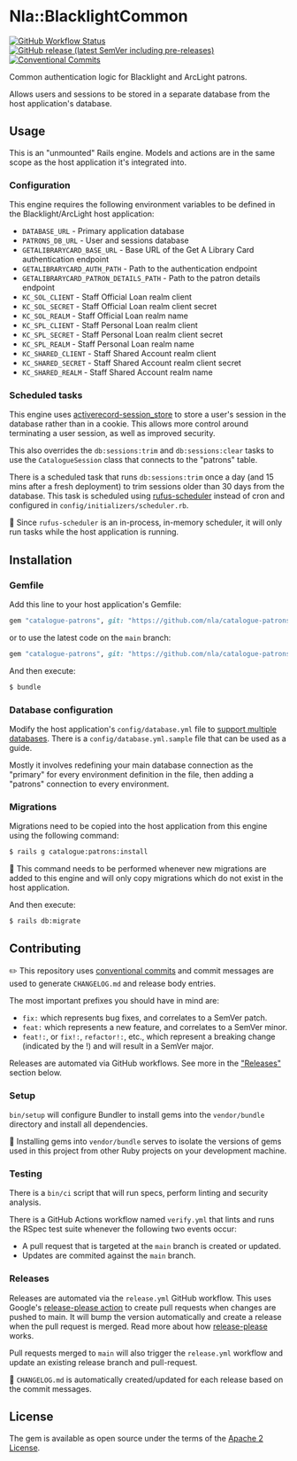 # Nla::BlacklightCommon

[![GitHub Workflow Status](https://img.shields.io/github/actions/workflow/status/nla/catalogue-patrons/verify.yml?branch=main&logo=github)](https://github.com/nla/catalogue-patrons/actions/workflows/verify.yml)
[![GitHub release (latest SemVer including pre-releases)](https://img.shields.io/github/v/release/nla/catalogue-patrons?include_prereleases)](https://github.com/nla/catalogue-patrons/releases/latest)
[![Conventional Commits](https://img.shields.io/badge/Conventional%20Commits-1.0.0-%23FE5196?logo=conventionalcommits&logoColor=white)](https://conventionalcommits.org)


Common authentication logic for Blacklight and ArcLight patrons. 

Allows users and sessions to be stored in a separate database from the host application's database.

## Usage
This is an "unmounted" Rails engine. Models and actions are in the same scope as the host 
application it's integrated into.

### Configuration
This engine requires the following environment variables to be defined in the Blacklight/ArcLight 
host application:

* `DATABASE_URL` - Primary application database
* `PATRONS_DB_URL` - User and sessions database
* `GETALIBRARYCARD_BASE_URL` - Base URL of the Get A Library Card authentication endpoint
* `GETALIBRARYCARD_AUTH_PATH` - Path to the authentication endpoint
* `GETALIBRARYCARD_PATRON_DETAILS_PATH` - Path to the patron details endpoint
* `KC_SOL_CLIENT` - Staff Official Loan realm client
* `KC_SOL_SECRET` - Staff Official Loan realm client secret
* `KC_SOL_REALM` - Staff Official Loan realm name
* `KC_SPL_CLIENT` - Staff Personal Loan realm client
* `KC_SPL_SECRET` - Staff Personal Loan realm client secret
* `KC_SPL_REALM` - Staff Personal Loan realm name
* `KC_SHARED_CLIENT` - Staff Shared Account realm client 
* `KC_SHARED_SECRET` - Staff Shared Account realm client secret
* `KC_SHARED_REALM` - Staff Shared Account realm name

### Scheduled tasks
This engine uses [activerecord-session_store](https://github.com/rails/activerecord-session_store)
to store a user's session in the database rather than in a cookie. This allows more control around 
terminating a user session, as well as improved security.

This also overrides the `db:sessions:trim` and `db:sessions:clear` tasks to use the
`CatalogueSession` class that connects to the "patrons" table.

There is a scheduled task that runs `db:sessions:trim` once a day (and 15 mins after a fresh
deployment) to trim sessions older than 30 days from the database. This task is scheduled using
[rufus-scheduler](https://github.com/jmettraux/rufus-scheduler) instead of cron and configured in
`config/initializers/scheduler.rb`.

🚨 Since `rufus-scheduler` is an in-process, in-memory scheduler, it will only run tasks while 
the host application is running.

## Installation

### Gemfile
Add this line to your host application's Gemfile:

```ruby
gem "catalogue-patrons", git: "https://github.com/nla/catalogue-patrons", tag: "[choose a tag]"
```
or to use the latest code on the `main` branch:

```ruby
gem "catalogue-patrons", git: "https://github.com/nla/catalogue-patrons"
```

And then execute:
```bash
$ bundle
```

### Database configuration
Modify the host application's `config/database.yml` file to 
[support multiple databases](https://guides.rubyonrails.org/active_record_multiple_databases.html).
There is a `config/database.yml.sample` file that can be used as a guide.

Mostly it involves redefining your main database connection as the "primary" for every environment
definition in the file, then adding a "patrons" connection to every environment.

### Migrations
Migrations need to be copied into the host application from this engine using the following command:

```bash
$ rails g catalogue:patrons:install
```

🚨 This command needs to be performed whenever new migrations are added to this engine and will only
copy migrations which do not exist in the host application.

And then execute:
```bash
$ rails db:migrate
```

## Contributing
✏️ This repository uses [conventional commits](https://www.conventionalcommits.org)
and commit messages are used to generate `CHANGELOG.md` and release body entries.

The most important prefixes you should have in mind are:

* `fix:` which represents bug fixes, and correlates to a SemVer patch.
* `feat:` which represents a new feature, and correlates to a SemVer minor.
* `feat!:`, or `fix!:`, `refactor!:`, etc., which represent a breaking change (indicated by the !)
and will result in a SemVer major.

Releases are automated via GitHub workflows. See more in the ["Releases"](#releases) section below.

### Setup
`bin/setup` will configure Bundler to install gems into the `vendor/bundle` directory and install
all dependencies.

🚨 Installing gems into `vendor/bundle` serves to isolate the versions of gems used in this project
from other Ruby projects on your development machine.

### Testing
There is a `bin/ci` script that will run specs, perform linting and security analysis.

There is a GitHub Actions workflow named `verify.yml` that lints and runs the RSpec test suite
whenever the following two events occur:
* A pull request that is targeted at the `main` branch is created or updated.
* Updates are commited against the `main` branch.

### Releases
Releases are automated via the `release.yml` GitHub workflow. This uses Google's
[release-please action](https://github.com/google-github-actions/release-please-action) to create
pull requests when changes are pushed to main. It will bump the version automatically and create a
release when the pull request is merged. Read more about how
[release-please](https://github.com/googleapis/release-please) works.

Pull requests merged to `main` will also trigger the `release.yml` workflow and update an existing 
release branch and pull-request.

🚨 `CHANGELOG.md` is automatically created/updated for each release based on the commit messages.

## License
The gem is available as open source under the terms of the
[Apache 2 License](https://opensource.org/licenses/Apache-2.0).
